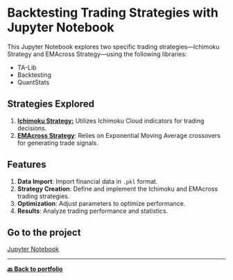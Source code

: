 # Backtesting Trading Strategies with Jupyter Notebook

This Jupyter Notebook explores two specific trading strategies—Ichimoku Strategy and EMAcross Strategy—using the following libraries:
- TA-Lib
- Backtesting
- QuantStats

## Strategies Explored

1. **[Ichimoku Strategy:](https://github.com/Nicolagg/Backtesting/blob/bec2290a541fce8e7ba2cecfc250a1f3d992b8c0/EMAcross%20Strategy.htm)** Utilizes Ichimoku Cloud indicators for trading decisions.
2. **[EMAcross Strategy](https://github.com/Nicolagg/Backtesting/blob/bec2290a541fce8e7ba2cecfc250a1f3d992b8c0/Ichimoku%20strat.htm)**: Relies on Exponential Moving Average crossovers for generating trade signals.

## Features

1. **Data Import**: Import financial data in `.pkl` format.
2. **Strategy Creation**: Define and implement the Ichimoku and EMAcross trading strategies.
3. **Optimization**: Adjust parameters to optimize performance.
4. **Results**: Analyze trading performance and statistics.

## Go to the project

[Jupyter Notebook](https://github.com/Nicolagg/Backtesting/blob/6d9bca65af2ee366223a5dc65d183bd2d7c784e2/Backtesting.ipynb)

---
**[🔙 Back to portfolio](https://nicolagg.github.io/)**


